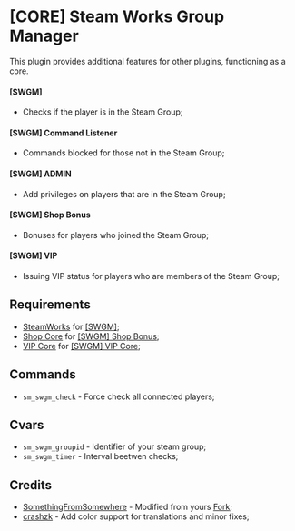 # [CORE] Steam Works Group Manager
This plugin provides additional features for other plugins, functioning as a core.

#### [SWGM]
- Checks if the player is in the Steam Group;

#### [SWGM] Command Listener
- Commands blocked for those not in the Steam Group;

#### [SWGM] ADMIN
- Add privileges on players that are in the Steam Group;

#### [SWGM] Shop Bonus
- Bonuses for players who joined the Steam Group;

#### [SWGM] VIP
- Issuing VIP status for players who are members of the Steam Group;

## Requirements
- [SteamWorks](http://users.alliedmods.net/~kyles/builds/SteamWorks) for [[SWGM]](#swgm);
- [Shop Core](https://hlmod.ru/resources/shop-core-fork.284/) for [[SWGM] Shop Bonus](#swgm-shop-core-bonus);
- [VIP Core](https://hlmod.ru/resources/vip-core.245/) for [[SWGM] VIP Core](#swgm-vip-core);

## Commands
- `sm_swgm_check` - Force check all connected players;

## Cvars
- `sm_swgm_groupid` - Identifier of your steam group;
- `sm_swgm_timer` - Interval beetwen checks;

## Credits
- [SomethingFromSomewhere](https://github.com/SomethingFromSomewhere) - Modified from yours [Fork](https://github.com/SomethingFromSomewhere/SWGM);
- [crashzk](https://github.com/crashzk) - Add color support for translations and minor fixes;
